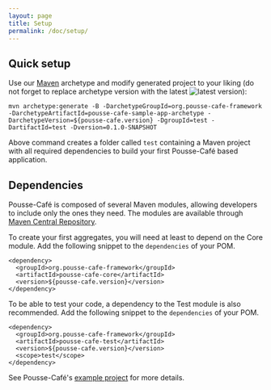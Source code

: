 ```yaml
---
layout: page
title: Setup
permalink: /doc/setup/
---
```


## Quick setup

Use our [Maven](http://maven.apache.org/) archetype and modify generated project to your liking (do not forget to replace archetype version with the latest
<img alt="latest version" src="https://maven-badges.herokuapp.com/maven-central/org.pousse-cafe-framework/pousse-cafe-sample-app-archetype/badge.svg">):

    mvn archetype:generate -B -DarchetypeGroupId=org.pousse-cafe-framework -DarchetypeArtifactId=pousse-cafe-sample-app-archetype -DarchetypeVersion=${pousse-cafe.version} -DgroupId=test -DartifactId=test -Dversion=0.1.0-SNAPSHOT

Above command creates a folder called `test` containing a Maven project with all required dependencies to build your
first Pousse-Café based application.

## Dependencies

Pousse-Café is composed of several Maven modules, allowing developers to include only the ones they need. The modules
are available through [Maven Central Repository](https://search.maven.org/search?q=g:org.pousse-cafe-framework).

To create your first aggregates, you will need at least to depend on the Core module. Add the following snippet to
the `dependencies` of your POM.

    <dependency>
      <groupId>org.pousse-cafe-framework</groupId>
      <artifactId>pousse-cafe-core</artifactId>
      <version>${pousse-cafe.version}</version>
    </dependency>

To be able to test your code, a dependency to the Test module is also recommended. Add the following snippet to
the `dependencies` of your POM.

    <dependency>
      <groupId>org.pousse-cafe-framework</groupId>
      <artifactId>pousse-cafe-test</artifactId>
      <version>${pousse-cafe.version}</version>
      <scope>test</scope>
    </dependency>

See Pousse-Café's [example project](https://github.com/pousse-cafe/pousse-cafe-shop-app) for more details.
